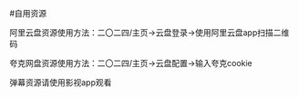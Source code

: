#自用资源

阿里云盘资源使用方法：二〇二四/主页→云盘登录→使用阿里云盘app扫描二维码

夸克网盘资源使用方法：二〇二四/主页→云盘配置→输入夸克cookie

弹幕资源请使用影视app观看


